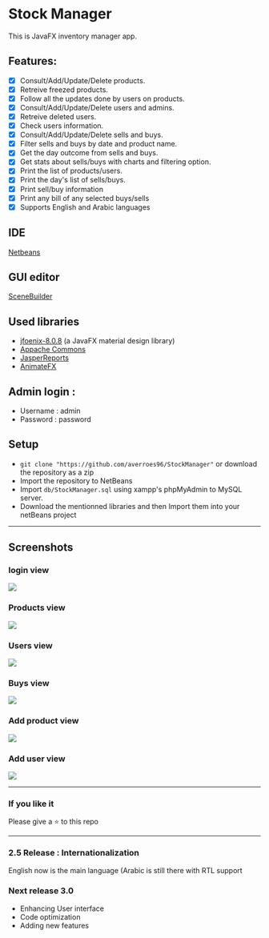 # Stock Manager
This is JavaFX inventory manager app.

## Features:
- [x] Consult/Add/Update/Delete products.
- [x] Retreive freezed products.
- [x] Follow all the updates done by users on products.
- [x] Consult/Add/Update/Delete users and admins.
- [x] Retreive deleted users.
- [x] Check users information.
- [x] Consult/Add/Update/Delete sells and buys.
- [x] Filter sells and buys by date and product name.
- [x] Get the day outcome from sells and buys.
- [x] Get stats about sells/buys with charts and filtering option.
- [x] Print the list of products/users.
- [x] Print the day's list of sells/buys.
- [x] Print sell/buy information
- [x] Print any bill of any selected buys/sells
- [x] Supports English and Arabic languages

## IDE
[Netbeans](https://netbeans.org/)

## GUI editor
[SceneBuilder](https://gluonhq.com/products/scene-builder/)

## Used libraries
- [jfoenix-8.0.8](http://jfoenix.com/) (a JavaFX material design library)
- [Appache Commons](http://commons.apache.org/)
- [JasperReports](https://sourceforge.net/projects/jasperreports/)
- [AnimateFX](https://github.com/Typhon0/AnimateFX)

## Admin login : 
  - Username : admin
  - Password : password
  
## Setup
- `git clone "https://github.com/averroes96/StockManager"` or download the repository as a zip
- Import the repository to NetBeans
- Import `db/StockManager.sql` using xampp's phpMyAdmin to MySQL server.  
- Download the mentionned libraries and then Import them into your netBeans project

--------------------------------------------------------------------------------------------------------

## Screenshots

### login view
![](interfaces/login_ui.png)

### Products view
![](interfaces/products_ui.png)

### Users view
![](interfaces/users_ui.png)

### Buys view
![](interfaces/buys_ui.png)

### Add product view
![](interfaces/newproduct_ui.png)

### Add user view
![](interfaces/newuser_ui.png)

-------------------------------------------------------------------------------------------------------------------

### If you like it
Please give a ⭐️ to this repo

--------------------------------------------------------------------------------------------------------------------

### 2.5 Release : Internationalization
English now is the main language (Arabic is still there with RTL support

### Next release 3.0
- Enhancing User interface
- Code optimization
- Adding new features
